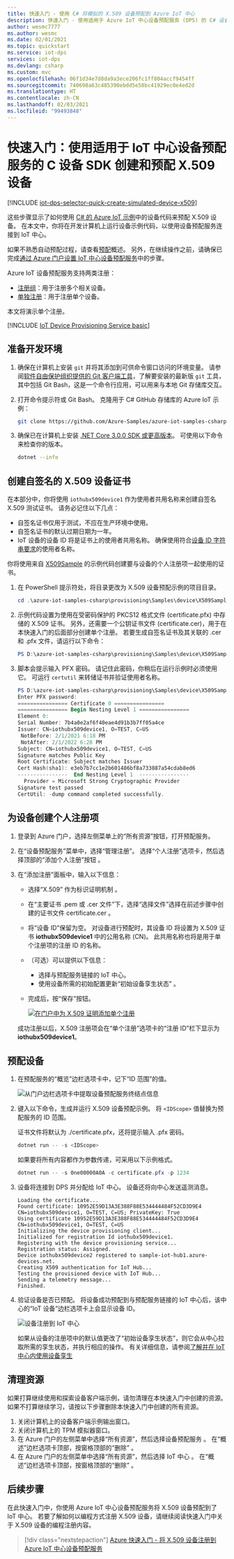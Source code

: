 ```yaml
---
title: 快速入门 - 使用 C# 将模拟的 X.509 设备预配到 Azure IoT 中心
description: 快速入门 - 使用适用于 Azure IoT 中心设备预配服务 (DPS) 的 C# 设备 SDK 创建和预配 X.509 设备。 本快速入门使用单独注册。
author: wesmc7777
ms.author: wesmc
ms.date: 02/01/2021
ms.topic: quickstart
ms.service: iot-dps
services: iot-dps
ms.devlang: csharp
ms.custom: mvc
ms.openlocfilehash: 06f1d34e7d8da9a3ece206fc1ff804accf9454ff
ms.sourcegitcommit: 740698a63c485390ebdd5e58bc41929ec0e4ed2d
ms.translationtype: HT
ms.contentlocale: zh-CN
ms.lasthandoff: 02/03/2021
ms.locfileid: "99493848"
---
```

# <a name="quickstart-create-and-provision-an-x509-device-using-c-device-sdk-for-iot-hub-device-provisioning-service"></a>快速入门：使用适用于 IoT 中心设备预配服务的 C 设备 SDK 创建和预配 X.509 设备

[!INCLUDE [iot-dps-selector-quick-create-simulated-device-x509](../../includes/iot-dps-selector-quick-create-simulated-device-x509.md)]

这些步骤显示了如何使用 [C# 的 Azure IoT 示例](https://github.com/Azure-Samples/azure-iot-samples-csharp)中的设备代码来预配 X.509 设备。 在本文中，你将在开发计算机上运行设备示例代码，以使用设备预配服务连接到 IoT 中心。

如果不熟悉自动预配过程，请查看[预配](about-iot-dps.md#provisioning-process)概述。 另外，在继续操作之前，请确保已完成[通过 Azure 门户设置 IoT 中心设备预配服务](./quick-setup-auto-provision.md)中的步骤。 

Azure IoT 设备预配服务支持两类注册：
- [注册组](concepts-service.md#enrollment-group)：用于注册多个相关设备。
- [单独注册](concepts-service.md#individual-enrollment)：用于注册单个设备。

本文将演示单个注册。

[!INCLUDE [IoT Device Provisioning Service basic](../../includes/iot-dps-basic.md)]

<a id="setupdevbox"></a>
## <a name="prepare-the-development-environment"></a>准备开发环境 

1. 确保在计算机上安装 `git` 并将其添加到可供命令窗口访问的环境变量。 请参阅[软件自由保护组织提供的 Git 客户端工具](https://git-scm.com/download/)，了解要安装的最新版 `git` 工具，其中包括 Git Bash，这是一个命令行应用，可以用来与本地 Git 存储库交互。 

1. 打开命令提示符或 Git Bash。 克隆用于 C# GitHub 存储库的 Azure IoT 示例：
    
    ```bash
    git clone https://github.com/Azure-Samples/azure-iot-samples-csharp.git
    ```

1. 确保已在计算机上安装 [.NET Core 3.0.0 SDK 或更高版本](https://www.microsoft.com/net/download/windows)。 可使用以下命令来检查你的版本。

    ```bash
    dotnet --info
    ```



## <a name="create-a-self-signed-x509-device-certificate"></a>创建自签名的 X.509 设备证书

在本部分中，你将使用 `iothubx509device1` 作为使用者共用名称来创建自签名 X.509 测试证书。 请务必记住以下几点：

* 自签名证书仅用于测试，不应在生产环境中使用。
* 自签名证书的默认过期日期为一年。
* IoT 设备的设备 ID 将是证书上的使用者共用名称。 确保使用符合[设备 ID 字符串要求](../iot-hub/iot-hub-devguide-identity-registry.md#device-identity-properties)的使用者名称。

你将使用来自 [X509Sample](https://github.com/Azure-Samples/azure-iot-samples-csharp/tree/master/provisioning/Samples/device/X509Sample) 的示例代码创建要与设备的个人注册项一起使用的证书。


1. 在 PowerShell 提示符处，将目录更改为 X.509 设备预配示例的项目目录。

    ```powershell
    cd .\azure-iot-samples-csharp\provisioning\Samples\device\X509Sample
    ```

2. 示例代码设置为使用在受密码保护的 PKCS12 格式文件 (certificate.pfx) 中存储的 X.509 证书。 另外，还需要一个公钥证书文件 (certificate.cer)，用于在本快速入门的后面部分创建单个注册。 若要生成自签名证书及其关联的 .cer 和 .pfx 文件，请运行以下命令：

    ```powershell
    PS D:\azure-iot-samples-csharp\provisioning\Samples\device\X509Sample> .\GenerateTestCertificate.ps1 iothubx509device1
    ```

3. 脚本会提示输入 PFX 密码。 请记住此密码，你稍后在运行示例时必须使用它。 可运行 `certutil` 来转储证书并验证使用者名称。

    ```powershell
    PS D:\azure-iot-samples-csharp\provisioning\Samples\device\X509Sample> certutil .\certificate.pfx
    Enter PFX password:
    ================ Certificate 0 ================
    ================ Begin Nesting Level 1 ================
    Element 0:
    Serial Number: 7b4a0e2af6f40eae4d91b3b7ff05a4ce
    Issuer: CN=iothubx509device1, O=TEST, C=US
     NotBefore: 2/1/2021 6:18 PM
     NotAfter: 2/1/2022 6:28 PM
    Subject: CN=iothubx509device1, O=TEST, C=US
    Signature matches Public Key
    Root Certificate: Subject matches Issuer
    Cert Hash(sha1): e3eb7b7cc1e2b601486bf8a733887a54cdab8ed6
    ----------------  End Nesting Level 1  ----------------
      Provider = Microsoft Strong Cryptographic Provider
    Signature test passed
    CertUtil: -dump command completed successfully.    
    ```

 ## <a name="create-an-individual-enrollment-entry-for-the-device"></a>为设备创建个人注册项


1. 登录到 Azure 门户，选择左侧菜单上的“所有资源”按钮，打开预配服务。

2. 在“设备预配服务”菜单中，选择“管理注册”。 选择“个人注册”选项卡，然后选择顶部的“添加个人注册”按钮 。 

3. 在“添加注册”面板中，输入以下信息：
   - 选择“X.509”  作为标识证明机制  。
   - 在“主要证书 .pem 或 .cer 文件”下，选择“选择文件”选择在前述步骤中创建的证书文件 certificate.cer    。
   - 将“设备 ID”保留为空。  对设备进行预配时，其设备 ID 将设置为 X.509 证书 **iothubx509device1** 中的公用名称 (CN)。 此共用名称也将是用于单个注册项的注册 ID 的名称。 
   - （可选）可以提供以下信息：
       - 选择与预配服务链接的 IoT 中心。
       - 使用设备所需的初始配置更新“初始设备孪生状态”  。
   - 完成后，按“保存”按钮。 

     [![在门户中为 X.509 证明添加单个注册](./media/quick-create-simulated-device-x509-csharp/device-enrollment.png)](./media/quick-create-simulated-device-x509-csharp/device-enrollment.png#lightbox)
    
   成功注册以后，X.509 注册项会在“单个注册”选项卡的“注册 ID”栏下显示为 **iothubx509device1**。   



## <a name="provision-the-device"></a>预配设备

1. 在预配服务的“概览”边栏选项卡中，记下“ID 范围”的值。  

    ![从门户边栏选项卡中提取设备预配服务终结点信息](./media/quick-create-simulated-device-x509-csharp/copy-scope.png) 


2. 键入以下命令，生成并运行 X.509 设备预配示例。 将 `<IDScope>` 值替换为预配服务的 ID 范围。 

    证书文件将默认为 ./certificate.pfx，还将提示输入 .pfx 密码。  

    ```powershell
    dotnet run -- -s <IDScope>
    ```

    如果要将所有内容都作为参数传递，可采用以下示例格式。

    ```powershell
    dotnet run -- -s 0ne00000A0A -c certificate.pfx -p 1234
    ```


3. 设备将连接到 DPS 并分配给 IoT 中心。 设备还将向中心发送遥测消息。

    ```output
    Loading the certificate...
    Found certificate: 10952E59D13A3E388F88E534444484F52CD3D9E4 CN=iothubx509device1, O=TEST, C=US; PrivateKey: True
    Using certificate 10952E59D13A3E388F88E534444484F52CD3D9E4 CN=iothubx509device1, O=TEST, C=US
    Initializing the device provisioning client...
    Initialized for registration Id iothubx509device1.
    Registering with the device provisioning service...
    Registration status: Assigned.
    Device iothubx509device2 registered to sample-iot-hub1.azure-devices.net.
    Creating X509 authentication for IoT Hub...
    Testing the provisioned device with IoT Hub...
    Sending a telemetry message...
    Finished.
    ```

4. 验证设备是否已预配。 将设备成功预配到与预配服务链接的 IoT 中心后，该中心的“IoT 设备”边栏选项卡上会显示设备 ID。 

    ![设备注册到 IoT 中心](./media/quick-create-simulated-device-x509-csharp/registration.png) 

    如果从设备的注册项中的默认值更改了“初始设备孪生状态”，则它会从中心拉取所需的孪生状态，并执行相应的操作。 有关详细信息，请参阅[了解并在 IoT 中心内使用设备孪生](../iot-hub/iot-hub-devguide-device-twins.md)


## <a name="clean-up-resources"></a>清理资源

如果打算继续使用和探索设备客户端示例，请勿清理在本快速入门中创建的资源。 如果不打算继续学习，请按以下步骤删除本快速入门中创建的所有资源。

1. 关闭计算机上的设备客户端示例输出窗口。
1. 关闭计算机上的 TPM 模拟器窗口。
1. 在 Azure 门户的左侧菜单中选择“所有资源”，然后选择设备预配服务  。 在“概述”边栏选项卡顶部，按窗格顶部的“删除”   。  
1. 在 Azure 门户的左侧菜单中选择“所有资源”，然后选择 IoT 中心  。 在“概述”边栏选项卡顶部，按窗格顶部的“删除”   。  

## <a name="next-steps"></a>后续步骤

在此快速入门中，你使用 Azure IoT 中心设备预配服务将 X.509 设备预配到了 IoT 中心。 若要了解如何以编程方式注册 X.509 设备，请继续阅读快速入门中关于 X.509 设备的编程注册内容。 

> [!div class="nextstepaction"]
> [Azure 快速入门 - 将 X.509 设备注册到 Azure IoT 中心设备预配服务](quick-enroll-device-x509-csharp.md)
